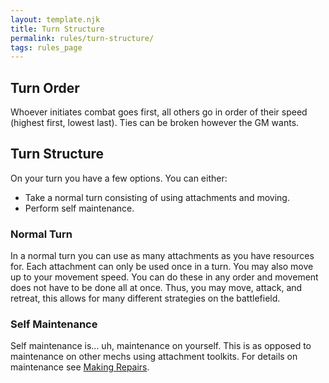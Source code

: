 ```yaml
---
layout: template.njk
title: Turn Structure
permalink: rules/turn-structure/
tags: rules_page
---
```

## Turn Order
Whoever initiates combat goes first, all others go in order of their speed (highest first, lowest last). Ties can be broken however the GM wants.

## Turn Structure
On your turn you have a few options. You can either:
 - Take a normal turn consisting of using attachments and moving.
 - Perform self maintenance.

### Normal Turn
In a normal turn you can use as many attachments as you have resources for.
Each attachment can only be used once in a turn.
You may also move up to your movement speed.
You can do these in any order and movement does not have to be done all at once.
Thus, you may move, attack, and retreat, this allows for many different strategies on the battlefield.

### Self Maintenance
Self maintenance is... uh, maintenance on yourself.
This is as opposed to maintenance on other mechs using attachment toolkits.
For details on maintenance see [Making Repairs]({{site.url}}/rules/making-repairs).